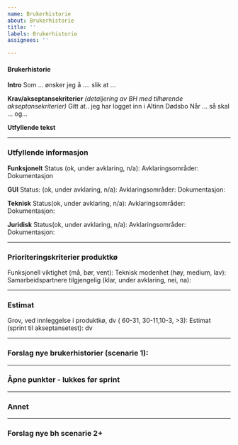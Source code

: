 ```yaml
---
name: Brukerhistorie
about: Brukerhistorie
title: ''
labels: Brukerhistorie
assignees: ''

---
```


#### Brukerhistorie
**Intro**
Som ...
ønsker jeg å ....
slik at ...

**Krav/akseptansekriterier**  _(detaljering av BH med tilhørende akseptansekriterier)_
Gitt at.. jeg har logget inn i Altinn Dødsbo
Når ...
så skal ... 
og... 

**Utfyllende tekst**

---
### Utfyllende informasjon
**Funksjonelt**
Status (ok, under avklaring, n/a): 
Avklaringsområder: 
Dokumentasjon

**GUI**
Status: (ok, under avklaring, n/a):
Avklaringsområder:
Dokumentasjon: 

**Teknisk**
Status(ok, under avklaring, n/a): 
Avklaringsområder:
Dokumentasjon:

**Juridisk**
Status(ok, under avklaring, n/a): 
Avklaringsområder:
Dokumentasjon:

---
### Prioriteringskriterier produktkø
Funksjonell viktighet (må, bør, vent): 
Teknisk modenhet (høy, medium, lav): 
Samarbeidspartnere tilgjengelig (klar, under avklaring, nei, na): 

---
### Estimat
Grov, ved innleggelse i produktkø, dv ( 60-31, 30-11,10-3, >3): 
Estimat (sprint til akseptansetest): dv

---
### Forslag nye brukerhistorier (scenarie 1):


---
### Åpne punkter - lukkes før sprint

---
### Annet

---
### Forslag nye bh scenarie 2+
